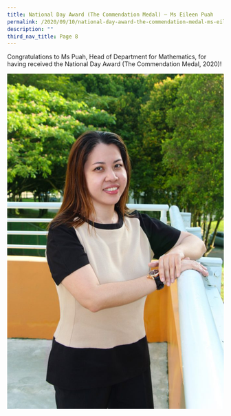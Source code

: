 ```yaml
---
title: National Day Award (The Commendation Medal) – Ms Eileen Puah
permalink: /2020/09/10/national-day-award-the-commendation-medal-ms-eileen-puah/
description: ""
third_nav_title: Page 8
---
```

<p>Congratulations to Ms Puah, Head of Department for Mathematics, for having received the National Day Award (The Commendation Medal, 2020)!</p>

![](/images/Miss-Eileen-Puah_6560e-663x1024.jpg)